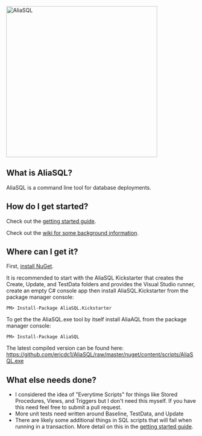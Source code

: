 <img src="https://raw.github.com/ericdc1/AliaSQL/master/images/AliaSQL.PNG" alt="AliaSQL" width="400">

What is AliaSQL?
--------------------------------
AliaSQL is a command line tool for database deployments. 

How do I get started?
--------------------------------

Check out the [getting started guide](https://github.com/ericdc1/AliaSQL/wiki/Getting-started).

Check out the [wiki for some background information](https://github.com/ericdc1/AliaSQL/wiki/).

Where can I get it?
--------------------------------
First, [install NuGet](http://docs.nuget.org/docs/start-here/installing-nuget).

It is recommended to start with the AliaSQL Kickstarter that creates the Create, Update, and TestData folders and provides the Visual Studio runner, create an empty C# console app then install AliaSQL.Kickstarter from the package manager console:

    PM> Install-Package AliaSQL.Kickstarter

To get the the AliaSQL.exe tool by itself install AliaAQL from the package manager console:

    PM> Install-Package AliaSQL

The latest compiled version can be found here: https://github.com/ericdc1/AliaSQL/raw/master/nuget/content/scripts/AliaSQL.exe

What else needs done?
---------------------
- I considered the idea of "Everytime Scripts" for things like Stored Procedures, Views, and Triggers but I don't need this myself. If you have this need feel free to submit a pull request. 
- More unit tests need written around Baseline, TestData, and Update
- There are likely some additional things in SQL scripts that will fail when running in a transaction. More detail on this in the [getting started guide](https://github.com/ericdc1/AliaSQL/wiki/Getting-started).
